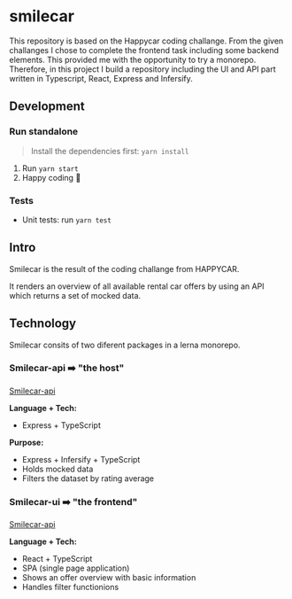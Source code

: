 # smilecar
This repository is based on the Happycar coding challange. From the given challanges I chose to complete the frontend task including some backend elements.
This provided me with the opportunity to try a monorepo. Therefore, in this project I build a repository including the UI and API part written in Typescript, React, Express and Infersify.

## Development

### Run standalone

> Install the dependencies first: `yarn install`

1. Run `yarn start`
2. Happy coding 🚀

### Tests

- Unit tests: run `yarn test`

## Intro

Smilecar is the result of the coding challange from HAPPYCAR.

It renders an overview of all available rental car offers by using an API which returns a set of mocked data.

## Technology

Smilecar consits of two diferent packages in a lerna monorepo.

### Smilecar-api ➡️ "the host"

[Smilecar-api](packages/smilecar-api/README.md)

**Language + Tech:**

- Express + TypeScript

**Purpose:**

- Express + Infersify + TypeScript
- Holds mocked data
- Filters the dataset by rating average

### Smilecar-ui ➡️ "the frontend"

[Smilecar-api](packages/smilecar-ui/README.md)

**Language + Tech:**

- React + TypeScript
- SPA (single page application)
- Shows an offer overview with basic information
- Handles filter functionions
